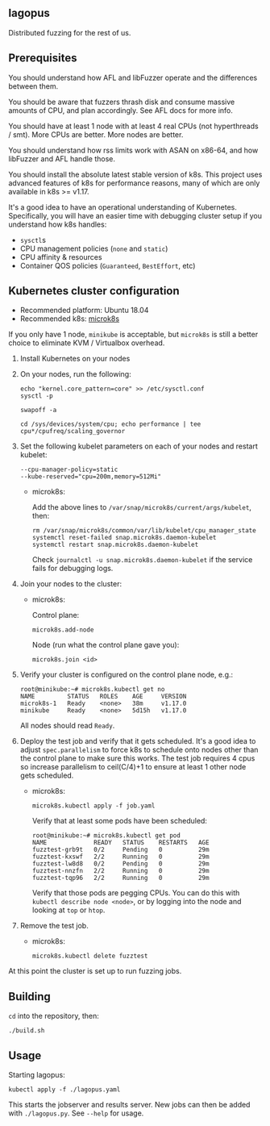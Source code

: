 lagopus
-------

Distributed fuzzing for the rest of us.

Prerequisites
-------------
You should understand how AFL and libFuzzer operate and the differences between
them.

You should be aware that fuzzers thrash disk and consume massive amounts of
CPU, and plan accordingly. See AFL docs for more info.

You should have at least 1 node with at least 4 real CPUs (not hyperthreads /
smt). More CPUs are better. More nodes are better.

You should understand how rss limits work with ASAN on x86-64, and how
libFuzzer and AFL handle those.

You should install the absolute latest stable version of k8s. This project uses
advanced features of k8s for performance reasons, many of which are only
available in k8s >= v1.17.

It's a good idea to have an operational understanding of Kubernetes.
Specifically, you will have an easier time with debugging cluster setup if you
understand how k8s handles:

- `sysctl`s
- CPU management policies (`none` and `static`)
- CPU affinity & resources
- Container QOS policies (`Guaranteed`, `BestEffort`, etc)

Kubernetes cluster configuration
--------------------------------

* Recommended platform: Ubuntu 18.04
* Recommended k8s: [microk8s](https://microk8s.io/)

If you only have 1 node, `minikube` is acceptable, but `microk8s` is still a
better choice to eliminate KVM / Virtualbox overhead.

1. Install Kubernetes on your nodes
2. On your nodes, run the following:

   ```
   echo "kernel.core_pattern=core" >> /etc/sysctl.conf
   sysctl -p
   ```
   ```
   swapoff -a
   ```
   ```
   cd /sys/devices/system/cpu; echo performance | tee cpu*/cpufreq/scaling_governor
   ```

3. Set the following kubelet parameters on each of your nodes and restart
   kubelet:

   ```
   --cpu-manager-policy=static
   --kube-reserved="cpu=200m,memory=512Mi"
   ```

   * microk8s:

     Add the above lines to `/var/snap/microk8s/current/args/kubelet`, then:
     ```
     rm /var/snap/microk8s/common/var/lib/kubelet/cpu_manager_state
     systemctl reset-failed snap.microk8s.daemon-kubelet
     systemctl restart snap.microk8s.daemon-kubelet
     ```
     Check `journalctl -u snap.microk8s.daemon-kubelet` if the service fails
     for debugging logs.

4. Join your nodes to the cluster:

   * microk8s:

     Control plane:
     ```
     microk8s.add-node
     ```
     Node (run what the control plane gave you):

     ```
     microk8s.join <id>
     ```

5. Verify your cluster is configured on the control plane node, e.g.:
   ```
   root@minikube:~# microk8s.kubectl get no
   NAME         STATUS   ROLES    AGE     VERSION
   microk8s-1   Ready    <none>   38m     v1.17.0
   minikube     Ready    <none>   5d15h   v1.17.0
   ```
   All nodes should read `Ready`.

6. Deploy the test job and verify that it gets scheduled. It's a good idea to
   adjust `spec.parallelism` to force k8s to schedule onto nodes other than the
   control plane to make sure this works. The test job requires 4 cpus so
   increase parallelism to ceil(C/4)+1 to ensure at least 1 other node gets
   scheduled.

   * microk8s:

     ```
     microk8s.kubectl apply -f job.yaml
     ```

     Verify that at least some pods have been scheduled:

     ```
     root@minikube:~# microk8s.kubectl get pod
     NAME             READY   STATUS    RESTARTS   AGE
     fuzztest-grb9t   0/2     Pending   0          29m
     fuzztest-kxswf   2/2     Running   0          29m
     fuzztest-lw8d8   0/2     Pending   0          29m
     fuzztest-nnzfn   2/2     Running   0          29m
     fuzztest-tqp96   2/2     Running   0          29m
     ```

     Verify that those pods are pegging CPUs. You can do this with
     `kubectl describe node <node>`, or by logging into the node and looking at
     `top` or `htop`.

7. Remove the test job.

   * microk8s:

     ```
     microk8s.kubectl delete fuzztest
     ```

At this point the cluster is set up to run fuzzing jobs.

Building
--------
`cd` into the repository, then:

```
./build.sh
```

Usage
-----
Starting lagopus:

```
kubectl apply -f ./lagopus.yaml
```

This starts the jobserver and results server.
New jobs can then be added with `./lagopus.py`. See `--help` for usage.

